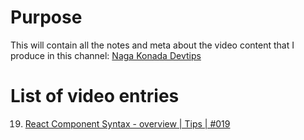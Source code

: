 # Purpose

This will contain all the notes and meta about the video content that I produce in this channel: [Naga Konada Devtips](https://www.youtube.com/channel/UCl5dc2m9rRGZsAu04ytfDjw/featured?view_as=subscriber)

# List of video entries

19. [React Component Syntax - overview | Tips | #019](./videos/26-december-2019-react-component-syntaxes.md)
